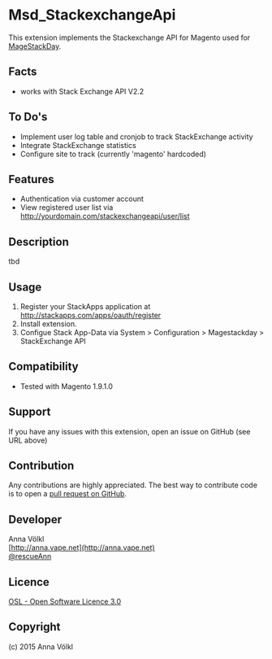 Msd_StackexchangeApi
================
This extension implements the Stackexchange API for Magento used for [MageStackDay](http://www.magestackday.com).

Facts
-----
- works with Stack Exchange API V2.2

To Do's
-----
* Implement user log table and cronjob to track StackExchange activity
* Integrate StackExchange statistics
* Configure site to track (currently 'magento' hardcoded)

Features
-----------
* Authentication via customer account
* View registered user list via http://yourdomain.com/stackexchangeapi/user/list

Description
-----------
tbd

Usage
-----
1. Register your StackApps application at http://stackapps.com/apps/oauth/register
2. Install extension.
3. Configue Stack App-Data via System > Configuration > Magestackday > StackExchange API

Compatibility
-------------
- Tested with Magento 1.9.1.0

Support
-------
If you have any issues with this extension, open an issue on GitHub (see URL above)

Contribution
------------
Any contributions are highly appreciated. The best way to contribute code is to open a
[pull request on GitHub](https://help.github.com/articles/using-pull-requests).

Developer
---------
Anna Völkl  
[http://anna.vape.net](http://anna.vape.net)  
[@rescueAnn](https://twitter.com/rescueAnn)

Licence
-------
[OSL - Open Software Licence 3.0](http://opensource.org/licenses/osl-3.0.php)

Copyright
---------
(c) 2015 Anna Völkl